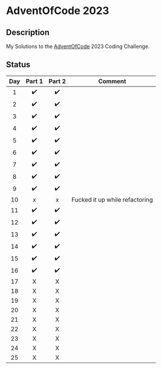 # AdventOfCode 2023

## Description

My Solutions to the [AdventOfCode](https://adventofcode.com/2023) 2023 Coding Challenge.

## Status

| Day | Part 1 | Part 2 |            Comment             |
| :-: | :----: | :----: | :----------------------------: |
|  1  |   ✔️   |   ✔️   |                                |
|  2  |   ✔️   |   ✔️   |                                |
|  3  |   ✔️   |   ✔️   |                                |
|  4  |   ✔️   |   ✔️   |                                |
|  5  |   ✔️   |   ✔️   |                                |
|  6  |   ✔️   |   ✔️   |                                |
|  7  |   ✔️   |   ✔️   |                                |
|  8  |   ✔️   |   ✔️   |                                |
|  9  |   ✔️   |   ✔️   |                                |
| 10  |   x    |   x    | Fucked it up while refactoring |
| 11  |   ✔️   |   ✔️   |                                |
| 12  |   ✔️   |   ✔️   |                                |
| 13  |   ✔️   |   ✔️   |                                |
| 14  |   ✔️   |   ✔️   |                                |
| 15  |   ✔️   |   ✔️   |                                |
| 16  |   ✔️   |   ✔️   |                                |
| 17  |   X    |   X    |                                |
| 18  |   X    |   X    |                                |
| 19  |   X    |   X    |                                |
| 20  |   X    |   X    |                                |
| 21  |   X    |   X    |                                |
| 22  |   X    |   X    |                                |
| 23  |   X    |   X    |                                |
| 24  |   X    |   X    |                                |
| 25  |   X    |   X    |                                |
